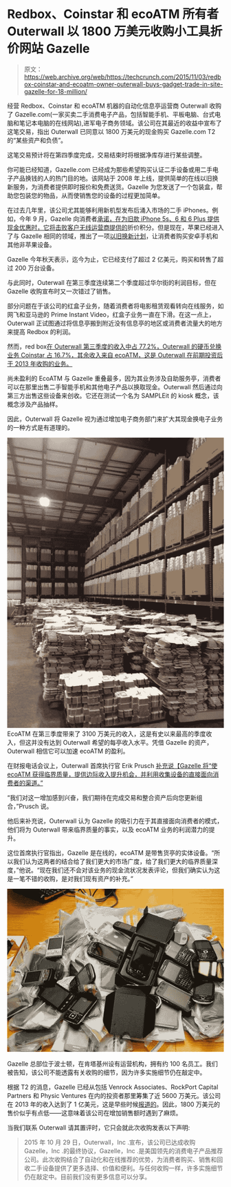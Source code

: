 # Redbox、Coinstar 和 ecoATM 所有者 Outerwall 以 1800 万美元收购小工具折价网站 Gazelle 

> 原文：<https://web.archive.org/web/https://techcrunch.com/2015/11/03/redbox-coinstar-and-ecoatm-owner-outerwall-buys-gadget-trade-in-site-gazelle-for-18-million/>

经营 Redbox、Coinstar 和 ecoATM 机器的自动化信息亭运营商 Outerwall 收购了 Gazelle.com(一家买卖二手消费电子产品，包括智能手机、平板电脑、台式电脑和笔记本电脑的在线网站),进军电子商务领域。该公司在其最近的收益中宣布了这笔交易，指出 Outerwall 已同意以 1800 万美元的现金购买 Gazelle.com T2 的“某些资产和负债”。

这笔交易预计将在第四季度完成，交易结束时将根据净库存进行某些调整。

你可能已经知道，Gazelle.com 已经成为那些希望购买认证二手设备或用二手电子产品换钱的人的热门目的地。该网站于 2008 年上线，提供简单的在线以旧换新服务，为消费者提供即时报价和免费送货。Gazelle 为您发送了一个包装盒，帮助您包装您的物品，从而使销售您的设备的过程更加简单。

在过去几年里，该公司尤其能够利用新机型发布后涌入市场的二手 iPhones。例如，今年 9 月，Gazelle 向消费者[承诺，在为旧款 iPhone 5s、6 和 6 Plus 提供现金优惠时，它将击败客户无线运营商提供的](https://web.archive.org/web/20221206081558/https://beta.techcrunch.com/2015/09/02/get-the-best-trade-in-price-on-your-old-iphone-before-the-new-one-drops/#.s2agxy:My1W)折价积分。但是现在，苹果已经进入了与 Gazelle 相同的领域，推出了一项[以旧换新计划](https://web.archive.org/web/20221206081558/https://beta.techcrunch.com/2015/03/30/apples-trade-in-program-now-includes-non-apple-smartphones-and-pcs/)，让消费者购买安卓手机和其他非苹果设备。

Gazelle 今年秋天表示，迄今为止，它已经支付了超过 2 亿美元，购买和转售了超过 200 万台设备。

与此同时，Outerwall 在第三季度连续第二个季度超过华尔街的利润目标，但在 Gazelle 收购宣布时又一次错过了销售。

部分问题在于该公司的红盒子业务，随着消费者将电影租赁观看转向在线服务，如网飞和亚马逊的 Prime Instant Video，红盒子业务一直在下滑。在这一点上，Outerwall 正试图通过将信息亭搬到附近没有信息亭的地区或消费者流量大的地方来提高 Redbox 的利润。

然而，red box[在 Outerwall 第三季度的收入中占 77.2%，Outerwall 的硬币兑换业务 Coinstar 占 16.7%，其余收入来自 ecoATM，这是 Outerwall 在前期投资后于 2013 年收购的业务。](https://web.archive.org/web/20221206081558/http://news.investors.com/technology-click/103015-778333-outr-outerwall-stock-down-on-mixed-q3-report.htm)

尚未盈利的 EcoATM 与 Gazelle 重叠最多，因为其业务涉及自助服务亭，消费者可以在那里出售二手智能手机和其他电子产品以换取现金。Outerwall 然后通过向第三方出售这些设备来创收。它还在测试一个名为 SAMPLEit 的 kiosk 概念，该概念涉及产品抽样。

因此，Outerwall 将 Gazelle 视为通过增加电子商务部门来扩大其现金换电子业务的一种方式是有道理的。

![996930_10151674423127739_1834689601_n](img/828fbe0bedbffc074347ed26f7a7525e.png) EcoATM 在第三季度带来了 3100 万美元的收入，这是有史以来最高的季度收入，但这并没有达到 Outerwall 希望的每亭收入水平。凭借 Gazelle 的资产，Outerwall 相信它可以加速 ecoATM 的盈利。

在财报电话会议上，Outerwall 首席执行官 Erik Prusch [补充说【Gazelle 将“使 ecoATM 获得临界质量，提供边际收入提升机会，并利用收集设备的直接面向消费者的渠道。”](https://web.archive.org/web/20221206081558/http://seekingalpha.com/article/3623656-outerwall-outr-erik-e-prusch-on-q3-2015-results-earnings-call-transcript?part=single)

“我们对这一增加感到兴奋，我们期待在完成交易和整合资产后向您更新组合，”Prusch 说。

他后来补充说，Outerwall 认为 Gazelle 的吸引力在于其直接面向消费者的模式，他们将为 Outerwall 带来临界质量的事实，以及 ecoATM 业务的利润潜力的提升。

这位首席执行官指出，Gazelle 是在线的，ecoATM 是带售货亭的实体设备。“所以我们认为这两者的结合给了我们更大的市场广度，给了我们更大的临界质量深度，”他说。“现在我们还不会对该业务的现金流状况发表评论，但我们确实认为这是一笔不错的收购，是对我们现有资产的补充。”

![1379833_10151777670322739_591353056_n](img/97338158d36484a4ca3967c9ce26379f.png)

Gazelle 总部位于波士顿，在肯塔基州设有运营机构，拥有约 100 名员工。我们被告知，该公司不能透露有关收购的细节，因为许多实施细节仍在敲定中。

根据 T2 的消息，Gazelle 已经从包括 Venrock Associates、RockPort Capital Partners 和 Physic Ventures 在内的投资者那里筹集了近 5600 万美元。该公司在 2013 年的收入达到了 1 亿美元，这是早些时候[报道的](https://web.archive.org/web/20221206081558/http://www.rockportcap.com/press-releases/gazelle-accepts-2-millionth-device-hits-1-millionth-customer-mark)。因此，1800 万美元的售价似乎有点低——这意味着该公司在增加销售额时遇到了麻烦。

当我们联系 Outerwall 请其置评时，它只会就此次收购发表以下声明:

> 2015 年 10 月 29 日，Outerwall，Inc .宣布，该公司已达成收购 Gazelle，Inc .的最终协议，Gazelle，Inc .是美国领先的消费电子产品推荐公司。此次收购结合了自动化和在线推荐的优势，为消费者购买、销售和回收二手设备提供了更多选择、价值和便利。与任何收购一样，许多实施细节仍在敲定中。目前我们没有更多信息可以分享。